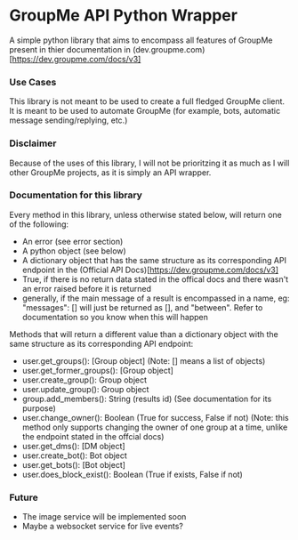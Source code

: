 # GroupMe API Python Wrapper

A simple python library that aims to encompass all features of GroupMe present in thier documentation in (dev.groupme.com)[https://dev.groupme.com/docs/v3]

### Use Cases

This library is not meant to be used to create a full fledged GroupMe client. It is meant to be used to automate GroupMe (for example, bots, automatic message sending/replying, etc.)

### Disclaimer

Because of the uses of this library, I will not be prioritzing it as much as I will other GroupMe projects, as it is simply an API wrapper.

### Documentation for this library

Every method in this library, unless otherwise stated below, will return one of the following:
 - An error (see error section)
 - A python object (see below)
 - A dictionary object that has the same structure as its corresponding API endpoint in the (Official API Docs)[https://dev.groupme.com/docs/v3]
 - True, if there is no return data stated in the offical docs and there wasn't an error raised before it is returned
 - generally, if the main message of a result is encompassed in a name, eg: "messages": [] will just be returned as [], and "between". Refer to documentation so you know when this will happen

Methods that will return a different value than a dictionary object with the same structure as its corresponding API endpoint:
 - user.get_groups(): [Group object] (Note: [] means a list of objects)
 - user.get_former_groups(): [Group object]
 - user.create_group(): Group object
 - user.update_group(): Group object
 - group.add_members(): String (results id) (See documentation for its purpose)
 - user.change_owner(): Boolean (True for success, False if not) (Note: this method only supports changing the owner of one group at a time, unlike the endpoint stated in the offcial docs)
 - user.get_dms(): [DM object]
 - user.create_bot(): Bot object
 - user.get_bots(): [Bot object]
 - user.does_block_exist(): Boolean (True if exists, False if not)

### Future

 - The image service will be implemented soon
 - Maybe a websocket service for live events?
